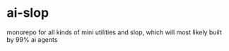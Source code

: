 # ai-slop
monorepo for all kinds of mini utilities and slop, which will most likely built by 99% ai agents
